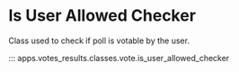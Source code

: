 # Is User Allowed Checker

Class used to check if poll is votable by the user.

::: apps.votes_results.classes.vote.is_user_allowed_checker